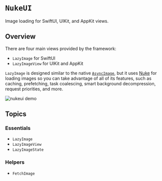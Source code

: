 # ``NukeUI``

Image loading for SwiftUI, UIKit, and AppKit views.

## Overview

There are four main views provided by the framework:

- ``LazyImage`` for SwiftUI
- ``LazyImageView`` for UIKit and AppKit

``LazyImage`` is designed similar to the native [`AsyncImage`](https://developer.apple.com/documentation/SwiftUI/AsyncImage), but it uses [Nuke](https://github.com/kean/Nuke) for loading images so you can take advantage of all of its features, such as caching, prefetching, task coalescing, smart background decompression, request priorities, and more.

![nukeui demo](nukeui-preview)

## Topics

### Essentials

- ``LazyImage``
- ``LazyImageView``
- ``LazyImageState``

### Helpers

- ``FetchImage``
